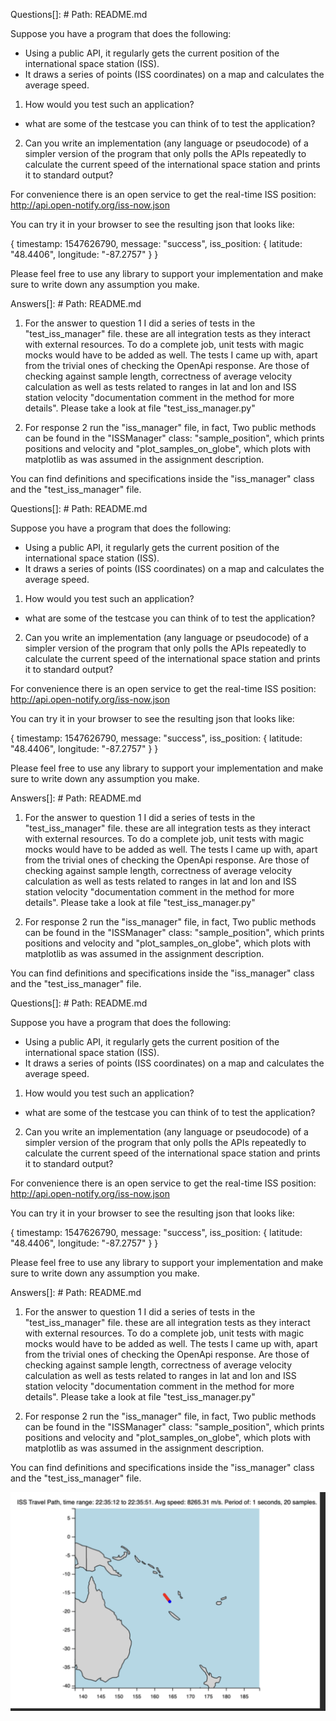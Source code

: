 Questions[]: # Path: README.md

Suppose you have a program that does the following:

- Using a public API, it regularly gets the current position of the international space station (ISS).
- It draws a series of points (ISS coordinates) on a map and calculates the average speed.

1) How would you test such an application?

- what are some of the testcase you can think of to test the application?

2) Can you write an implementation (any language or pseudocode) of a simpler version of the program that only polls the
   APIs repeatedly to calculate the current speed of the international space station and prints it to standard output?

For convenience there is an open service to get the real-time ISS position: http://api.open-notify.org/iss-now.json

You can try it in your browser to see the resulting json that looks like:

{
timestamp: 1547626790,
message: "success",
iss_position: {
latitude: "48.4406",
longitude: "-87.2757"
}
}

Please feel free to use any library to support your implementation and make sure to write down any assumption you make.

Answers[]: # Path: README.md

1) For the answer to question 1 I did a series of tests in the "test_iss_manager" file. these are all integration 
tests as they interact with external resources. To do a complete job, unit tests with magic mocks would have to be 
added as well. The tests I came up with, apart from the trivial ones of checking the OpenApi response. 
Are those of checking against sample length, correctness of average velocity calculation as well 
as tests related to ranges in lat and lon and ISS station velocity "documentation comment in the method 
for more details". Please take a look at file "test_iss_manager.py"

2) For response 2 run the "iss_manager" file, in fact,
Two public methods can be found in the "ISSManager" class: "sample_position", which prints positions and velocity 
and "plot_samples_on_globe", which plots with matplotlib as was assumed in the assignment description.

You can find definitions and specifications inside the "iss_manager" class and the "test_iss_manager" file.


Questions[]: # Path: README.md

Suppose you have a program that does the following:

- Using a public API, it regularly gets the current position of the international space station (ISS).
- It draws a series of points (ISS coordinates) on a map and calculates the average speed.

1) How would you test such an application?

- what are some of the testcase you can think of to test the application?

2) Can you write an implementation (any language or pseudocode) of a simpler version of the program that only polls the
   APIs repeatedly to calculate the current speed of the international space station and prints it to standard output?

For convenience there is an open service to get the real-time ISS position: http://api.open-notify.org/iss-now.json

You can try it in your browser to see the resulting json that looks like:

{
timestamp: 1547626790,
message: "success",
iss_position: {
latitude: "48.4406",
longitude: "-87.2757"
}
}

Please feel free to use any library to support your implementation and make sure to write down any assumption you make.

Answers[]: # Path: README.md

1) For the answer to question 1 I did a series of tests in the "test_iss_manager" file. these are all integration 
tests as they interact with external resources. To do a complete job, unit tests with magic mocks would have to be 
added as well. The tests I came up with, apart from the trivial ones of checking the OpenApi response. 
Are those of checking against sample length, correctness of average velocity calculation as well 
as tests related to ranges in lat and lon and ISS station velocity "documentation comment in the method 
for more details". Please take a look at file "test_iss_manager.py"

2) For response 2 run the "iss_manager" file, in fact,
Two public methods can be found in the "ISSManager" class: "sample_position", which prints positions and velocity 
and "plot_samples_on_globe", which plots with matplotlib as was assumed in the assignment description.

You can find definitions and specifications inside the "iss_manager" class and the "test_iss_manager" file.


Questions[]: # Path: README.md

Suppose you have a program that does the following:

- Using a public API, it regularly gets the current position of the international space station (ISS).
- It draws a series of points (ISS coordinates) on a map and calculates the average speed.

1) How would you test such an application?

- what are some of the testcase you can think of to test the application?

2) Can you write an implementation (any language or pseudocode) of a simpler version of the program that only polls the
   APIs repeatedly to calculate the current speed of the international space station and prints it to standard output?

For convenience there is an open service to get the real-time ISS position: http://api.open-notify.org/iss-now.json

You can try it in your browser to see the resulting json that looks like:

{
timestamp: 1547626790,
message: "success",
iss_position: {
latitude: "48.4406",
longitude: "-87.2757"
}
}

Please feel free to use any library to support your implementation and make sure to write down any assumption you make.

Answers[]: # Path: README.md

1) For the answer to question 1 I did a series of tests in the "test_iss_manager" file. these are all integration 
tests as they interact with external resources. To do a complete job, unit tests with magic mocks would have to be 
added as well. The tests I came up with, apart from the trivial ones of checking the OpenApi response. 
Are those of checking against sample length, correctness of average velocity calculation as well 
as tests related to ranges in lat and lon and ISS station velocity "documentation comment in the method 
for more details". Please take a look at file "test_iss_manager.py"

2) For response 2 run the "iss_manager" file, in fact,
Two public methods can be found in the "ISSManager" class: "sample_position", which prints positions and velocity 
and "plot_samples_on_globe", which plots with matplotlib as was assumed in the assignment description.

You can find definitions and specifications inside the "iss_manager" class and the "test_iss_manager" file.


![img.png](img.png)

